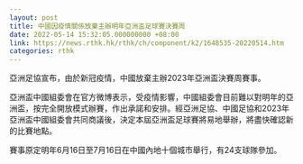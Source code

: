 ```yaml
---
layout: post
title: 中國因疫情關係放棄主辦明年亞洲盃足球賽決賽周
date: 2022-05-14 15:32:05.000000000 +08:00
link: https://news.rthk.hk/rthk/ch/component/k2/1648535-20220514.htm
categories: rthk
---
```


亞洲足協宣布，由於新冠疫情，中國放棄主辦2023年亞洲盃決賽周賽事。

亞洲盃中國組委會在官方微博表示，受疫情影響，中國組委會目前難以對明年的亞洲盃，按完全開放模式辦賽，作出承諾和安排。經亞洲足協、中國足協和2023年亞洲盃中國組委會共同商議後，決定本屆亞洲盃足球賽將易地舉辦，將盡快確認新的比賽地點。

賽事原定明年6月16日至7月16日在中國內地十個城市舉行，有24支球隊參加。
